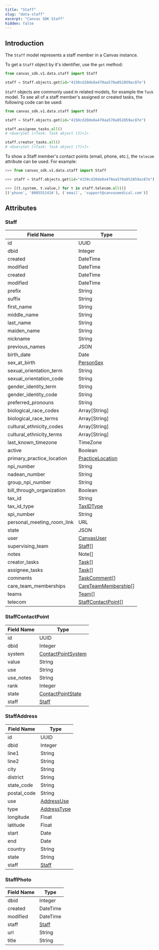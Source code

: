 ```yaml
---
title: "Staff"
slug: "data-staff"
excerpt: "Canvas SDK Staff"
hidden: false
---
```


## Introduction

The `Staff` model represents a staff member in a Canvas instance.

To get a `Staff` object by it's identifier, use the `get` method:

```python
from canvas_sdk.v1.data.staff import Staff

staff = Staff.objects.get(id="4150cd20de8a470aa570a852859ac87e")
```

`Staff` objects are commonly used in related models, for example the `Task` model.
To see all of a staff member's assigned or created tasks, the following code can be used:

```python
from canvas_sdk.v1.data.staff import Staff

staff = Staff.objects.get(id="4150cd20de8a470aa570a852859ac87e")

staff.assignee_tasks.all()
# <QuerySet [<Task: Task object (3)>]>

staff.creator_tasks.all()
# <QuerySet [<Task: Task object (7)>]>
```

To show a Staff member's contact points (email, phone, etc.), the `telecom` attribute can be used. For example:

```python
>>> from canvas_sdk.v1.data.staff import Staff

>>> staff = Staff.objects.get(id="4150cd20de8a470aa570a852859ac87e")

>>> [(t.system, t.value,) for t in staff.telecom.all()]
[('phone', '8005551416'), ('email', 'support@canvasmedical.com')]
```

## Attributes

### Staff

| Field Name                 | Type                                                            |
|----------------------------|-----------------------------------------------------------------|
| id                         | UUID                                                            |
| dbid                       | Integer                                                         |
| created                    | DateTime                                                        |
| modified                   | DateTime                                                        |
| created                    | DateTime                                                        |
| modified                   | DateTime                                                        |
| prefix                     | String                                                          |
| suffix                     | String                                                          |
| first_name                 | String                                                          |
| middle_name                | String                                                          |
| last_name                  | String                                                          |
| maiden_name                | String                                                          |
| nickname                   | String                                                          |
| previous_names             | JSON                                                            |
| birth_date                 | Date                                                            |
| sex_at_birth               | [PersonSex](/sdk/data-enumeration-types/#personsex)             |
| sexual_orientation_term    | String                                                          |
| sexual_orientation_code    | String                                                          |
| gender_identity_term       | String                                                          |
| gender_identity_code       | String                                                          |
| preferred_pronouns         | String                                                          |
| biological_race_codes      | Array[String]                                                   |
| biological_race_terms      | Array[String]                                                   |
| cultural_ethnicity_codes   | Array[String]                                                   |
| cultural_ethnicity_terms   | Array[String]                                                   |
| last_known_timezone        | TimeZone                                                        |
| active                     | Boolean                                                         |
| primary_practice_location  | [PracticeLocation](/sdk/data-practicelocation/)                 |
| npi_number                 | String                                                          |
| nadean_number              | String                                                          |
| group_npi_number           | String                                                          |
| bill_through_organization  | Boolean                                                         |
| tax_id                     | String                                                          |
| tax_id_type                | [TaxIDType](/sdk/data-enumeration-types/#taxidtype)             |
| spi_number                 | String                                                          |
| personal_meeting_room_link | URL                                                             |
| state                      | JSON                                                            |
| user                       | [CanvasUser](/sdk/data-canvasuser)                              |
| supervising_team           | [Staff](#staff)[]                                               |
| notes                      | Note[]                                                          |
| creator_tasks              | [Task](/sdk/data-task/#task)[]                                  |
| assignee_tasks             | [Task](/sdk/data-task/#task)[]                                  |
| comments                   | [TaskComment](/sdk/data-task/#taskcomment)[]                    |
| care_team_memberships      | [CareTeamMembership](/sdk/data-care-team/#careteammembership)[] |
| teams                      | [Team](/sdk/data-team/#team)[]                                  |
| telecom                    | [StaffContactPoint](#staffcontactpoint)[]                       |

### StaffContactPoint

| Field Name         | Type                                                                  |
|--------------------|-----------------------------------------------------------------------|
| id                 | UUID                                                                  |
| dbid               | Integer                                                               |
| system             | [ContactPointSystem](/sdk/data-enumeration-types/#contactpointsystem) |
| value              | String                                                                |
| use                | String                                                                |
| use_notes          | String                                                                |
| rank               | Integer                                                               |
| state              | [ContactPointState](/sdk/data-enumeration-types/#contactpointstate)   |
| staff              | [Staff](#staff)                                                       |

### StaffAddress

| Field Name  | Type                                                    |
|-------------|---------------------------------------------------------|
| id          | UUID                                                    |
| dbid        | Integer                                                 |
| line1       | String                                                  |
| line2       | String                                                  |
| city        | String                                                  |
| district    | String                                                  |
| state_code  | String                                                  |
| postal_code | String                                                  |
| use         | [AddressUse](/sdk/data-enumeration-types/#addressuse)   |
| type        | [AddressType](/sdk/data-enumeration-types/#addresstype) |
| longitude   | Float                                                   |
| latitude    | Float                                                   |
| start       | Date                                                    |
| end         | Date                                                    |
| country     | String                                                  |
| state       | String                                                  |
| staff       | [Staff](#staff)                                         |

### StaffPhoto

| Field Name  | Type                                                    |
|-------------|---------------------------------------------------------|
| dbid        | Integer                                                 |
| created     | DateTime                                                |
| modified    | DateTime                                                |
| staff       | [Staff](#staff)                                         |
| url         | String                                                  |
| title       | String                                                  |

<br/>
<br/>
<br/>
